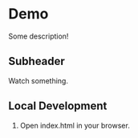 # Demo

Some description!

## Subheader

Watch something.

## Local Development 

1. Open index.html in your browser.


